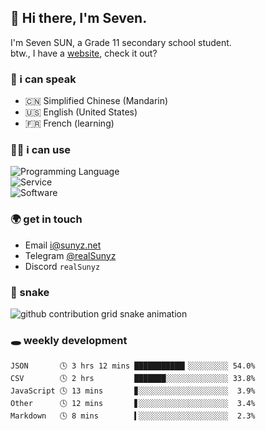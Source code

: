 <!-- DO NOT FORGET TO PULL BEFORE PUSHING -->
## 👋 Hi there, I'm Seven.

I'm Seven SUN, a Grade 11 secondary school student.  
btw., I have a [website](https://sunyz.net), check it out?

### 💬 i can speak

* 🇨🇳 Simplified Chinese (Mandarin)  
* 🇺🇸 English (United States)  
* 🇫🇷 French (learning)

### 👩‍💻 i can use

![Programming Language](https://skillicons.dev/icons?i=cpp,html,python,nodejs,nextjs,tailwind,bash,latex,md)  
![Service](https://skillicons.dev/icons?i=docker,git,nginx,cloudflare,workers,github,linux,vercel,mysql)  
![Software](https://skillicons.dev/icons?i=ai,pr,ps,xd,figma,vim,vscode,pycharm,clion)

### 🌍 get in touch

* Email <i@sunyz.net>
* Telegram [@realSunyz](https://t.me/realSunyz)
* Discord `realSunyz`

### 🐍 snake
<picture>
  <source media="(prefers-color-scheme: dark)" srcset="https://raw.githubusercontent.com/realSunyz/realSunyz/main/snake/snake-dark.svg" />
  <source media="(prefers-color-scheme: light)" srcset="https://raw.githubusercontent.com/realSunyz/realSunyz/main/snake/snake.svg" />
  <img alt="github contribution grid snake animation" src="github-snake.svg" />
</picture>

### 🕳️ weekly development
<!-- waka-box start -->
```text
JSON       🕓 3 hrs 12 mins ███████████▎░░░░░░░░░ 54.0%
CSV        🕓 2 hrs         ███████░░░░░░░░░░░░░░ 33.8%
JavaScript 🕓 13 mins       ▊░░░░░░░░░░░░░░░░░░░░  3.9%
Other      🕓 12 mins       ▋░░░░░░░░░░░░░░░░░░░░  3.4%
Markdown   🕓 8 mins        ▍░░░░░░░░░░░░░░░░░░░░  2.3%
```
<!-- Powered by https://github.com/realSunyz/waka-box-go . -->
<!-- waka-box end -->